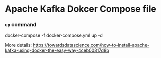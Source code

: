 # Apache Kafka Dokcer Compose file
### `up` command
docker-compose -f docker-compose.yml up -d

More details: https://towardsdatascience.com/how-to-install-apache-kafka-using-docker-the-easy-way-4ceb00817d8b
